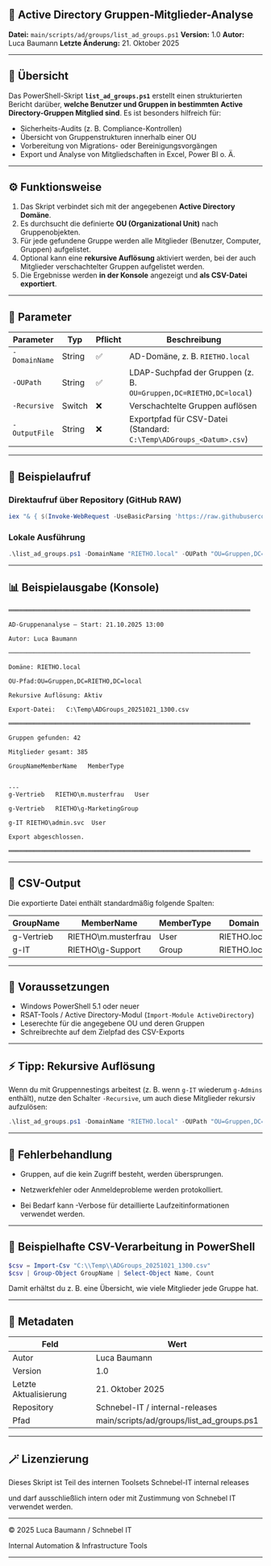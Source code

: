 ## 🧾 Active Directory Gruppen-Mitglieder-Analyse

**Datei:** `main/scripts/ad/groups/list_ad_groups.ps1`
**Version:** 1.0
**Autor:** Luca Baumann
**Letzte Änderung:** 21. Oktober 2025

---

## 📄 Übersicht

Das PowerShell-Skript **`list_ad_groups.ps1`** erstellt einen strukturierten Bericht darüber, **welche Benutzer und Gruppen in bestimmten Active Directory-Gruppen Mitglied sind**.
Es ist besonders hilfreich für:

- Sicherheits-Audits (z. B. Compliance-Kontrollen)
- Übersicht von Gruppenstrukturen innerhalb einer OU
- Vorbereitung von Migrations- oder Bereinigungsvorgängen
- Export und Analyse von Mitgliedschaften in Excel, Power BI o. Ä.

---

## ⚙️ Funktionsweise

1. Das Skript verbindet sich mit der angegebenen **Active Directory Domäne**.
2. Es durchsucht die definierte **OU (Organizational Unit)** nach Gruppenobjekten.
3. Für jede gefundene Gruppe werden alle Mitglieder (Benutzer, Computer, Gruppen) aufgelistet.
4. Optional kann eine **rekursive Auflösung** aktiviert werden, bei der auch Mitglieder verschachtelter Gruppen aufgelistet werden.
5. Die Ergebnisse werden **in der Konsole** angezeigt und **als CSV-Datei exportiert**.

---

## 🧩 Parameter

| Parameter     | Typ    | Pflicht | Beschreibung                                                        |
| ------------- | ------ | ------- | ------------------------------------------------------------------- |
| `-DomainName` | String | ✅      | AD-Domäne, z. B. `RIETHO.local`                                     |
| `-OUPath`     | String | ✅      | LDAP-Suchpfad der Gruppen (z. B. `OU=Gruppen,DC=RIETHO,DC=local`)   |
| `-Recursive`  | Switch | ❌      | Verschachtelte Gruppen auflösen                                     |
| `-OutputFile` | String | ❌      | Exportpfad für CSV-Datei (Standard: `C:\Temp\ADGroups_<Datum>.csv`) |

---

## 🚀 Beispielaufruf

### Direktaufruf über Repository (GitHub RAW)

```powershell
iex "& { $(Invoke-WebRequest -UseBasicParsing 'https://raw.githubusercontent.com/Schnebel-IT/internal-releases/refs/heads/main/scripts/ad/groups/list_ad_groups.ps1') } -DomainName 'RIETHO.local' -OUPath 'OU=Gruppen,DC=RIETHO,DC=local' -Recursive"
```

### Lokale Ausführung

```powershell
.\list_ad_groups.ps1 -DomainName "RIETHO.local" -OUPath "OU=Gruppen,DC=RIETHO,DC=local" -Recursive
```

---

## 📊 Beispielausgabe (Konsole)

```text
═══════════════════════════════════════════════════════════════════

AD-Gruppenanalyse – Start: 21.10.2025 13:00

Autor: Luca Baumann

───────────────────────────────────────────────────────────────────

Domäne: RIETHO.local

OU-Pfad:OU=Gruppen,DC=RIETHO,DC=local

Rekursive Auflösung: Aktiv

Export-Datei:   C:\Temp\ADGroups_20251021_1300.csv

═══════════════════════════════════════════════════════════════════

Gruppen gefunden: 42

Mitglieder gesamt: 385

GroupNameMemberName   MemberType


---
g-Vertrieb   RIETHO\m.musterfrau   User

g-Vertrieb   RIETHO\g-MarketingGroup

g-IT RIETHO\admin.svc  User

Export abgeschlossen.

═══════════════════════════════════════════════════════════════════
```

---

## 📁 CSV-Output

Die exportierte Datei enthält standardmäßig folgende Spalten:

| GroupName  | MemberName          | MemberType | Domain       |
| ---------- | ------------------- | ---------- | ------------ |
| g-Vertrieb | RIETHO\m.musterfrau | User       | RIETHO.local |
| g-IT       | RIETHO\g-Support    | Group      | RIETHO.local |

---

## 🧠 Voraussetzungen

- Windows PowerShell 5.1 oder neuer
- RSAT-Tools / Active Directory-Modul (`Import-Module ActiveDirectory`)
- Leserechte für die angegebene OU und deren Gruppen
- Schreibrechte auf dem Zielpfad des CSV-Exports

---

## ⚡ Tipp: Rekursive Auflösung

Wenn du mit Gruppennestings arbeitest (z. B. wenn `g-IT` wiederum `g-Admins` enthält),
nutze den Schalter `-Recursive`, um auch diese Mitglieder rekursiv aufzulösen:

```powershell
.\list_ad_groups.ps1 -DomainName "RIETHO.local" -OUPath "OU=Gruppen,DC=RIETHO,DC=local" -Recursive
```

---

## 🧰 Fehlerbehandlung

- Gruppen, auf die kein Zugriff besteht, werden übersprungen.

- Netzwerkfehler oder Anmeldeprobleme werden protokolliert.

- Bei Bedarf kann -Verbose für detaillierte Laufzeitinformationen verwendet werden.

---

## 🧩 Beispielhafte CSV-Verarbeitung in PowerShell

```powershell
$csv = Import-Csv "C:\\Temp\\ADGroups_20251021_1300.csv"
$csv | Group-Object GroupName | Select-Object Name, Count
```

Damit erhältst du z. B. eine Übersicht, wie viele Mitglieder jede Gruppe hat.

---

## 🪪 Metadaten

| Feld                  | Wert                                      |
| --------------------- | ----------------------------------------- |
| Autor                 | Luca Baumann                              |
| Version               | 1.0                                       |
| Letzte Aktualisierung | 21. Oktober 2025                          |
| Repository            | Schnebel-IT / internal-releases           |
| Pfad                  | main/scripts/ad/groups/list_ad_groups.ps1 |

---

## 🪄 Lizenzierung

Dieses Skript ist Teil des internen Toolsets Schnebel-IT internal releases

und darf ausschließlich intern oder mit Zustimmung von Schnebel IT verwendet werden.

---

© 2025 Luca Baumann / Schnebel IT

Internal Automation & Infrastructure Tools

---
